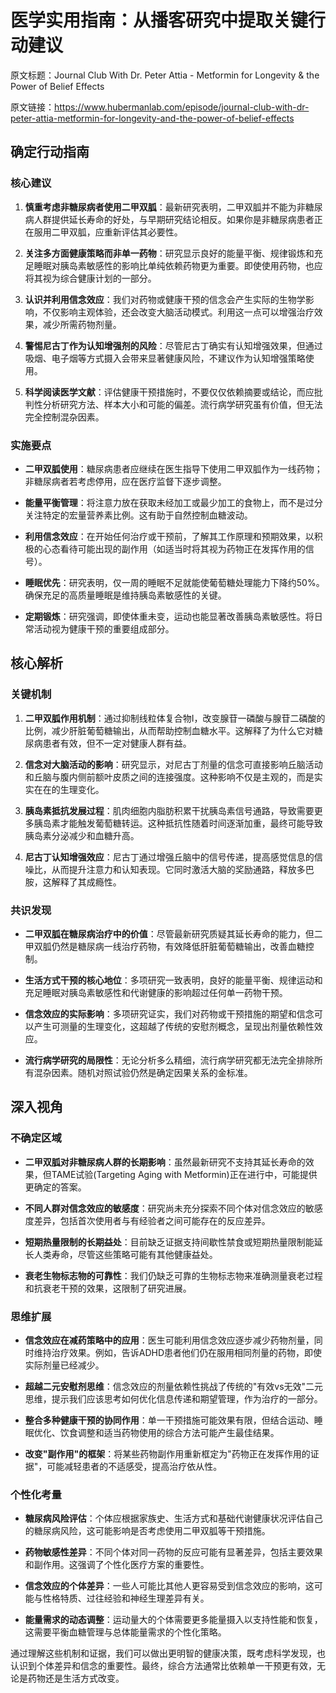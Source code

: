 # 医学实用指南：从播客研究中提取关键行动建议

原文标题：Journal Club With Dr. Peter Attia - Metformin for Longevity & the Power of Belief Effects

原文链接：https://www.hubermanlab.com/episode/journal-club-with-dr-peter-attia-metformin-for-longevity-and-the-power-of-belief-effects

<YouTube videoId="z8c6EyMNd0A" />

## 确定行动指南

### 核心建议
1. **慎重考虑非糖尿病者使用二甲双胍**：最新研究表明，二甲双胍并不能为非糖尿病人群提供延长寿命的好处，与早期研究结论相反。如果你是非糖尿病患者正在服用二甲双胍，应重新评估其必要性。
   
2. **关注多方面健康策略而非单一药物**：研究显示良好的能量平衡、规律锻炼和充足睡眠对胰岛素敏感性的影响比单纯依赖药物更为重要。即使使用药物，也应将其视为综合健康计划的一部分。

3. **认识并利用信念效应**：我们对药物或健康干预的信念会产生实际的生物学影响，不仅影响主观体验，还会改变大脑活动模式。利用这一点可以增强治疗效果，减少所需药物剂量。

4. **警惕尼古丁作为认知增强剂的风险**：尽管尼古丁确实有认知增强效果，但通过吸烟、电子烟等方式摄入会带来显著健康风险，不建议作为认知增强策略使用。

5. **科学阅读医学文献**：评估健康干预措施时，不要仅仅依赖摘要或结论，而应批判性分析研究方法、样本大小和可能的偏差。流行病学研究虽有价值，但无法完全控制混杂因素。

### 实施要点
- **二甲双胍使用**：糖尿病患者应继续在医生指导下使用二甲双胍作为一线药物；非糖尿病者若考虑停用，应在医疗监督下逐步调整。
  
- **能量平衡管理**：将注意力放在获取未经加工或最少加工的食物上，而不是过分关注特定的宏量营养素比例。这有助于自然控制血糖波动。

- **利用信念效应**：在开始任何治疗或干预前，了解其工作原理和预期效果，以积极的心态看待可能出现的副作用（如适当时将其视为药物正在发挥作用的信号）。

- **睡眠优先**：研究表明，仅一周的睡眠不足就能使葡萄糖处理能力下降约50%。确保充足的高质量睡眠是维持胰岛素敏感性的关键。

- **定期锻炼**：研究强调，即使体重未变，运动也能显著改善胰岛素敏感性。将日常活动视为健康干预的重要组成部分。

## 核心解析

### 关键机制
1. **二甲双胍作用机制**：通过抑制线粒体复合物I，改变腺苷一磷酸与腺苷二磷酸的比例，减少肝脏葡萄糖输出，从而帮助控制血糖水平。这解释了为什么它对糖尿病患者有效，但不一定对健康人群有益。

2. **信念对大脑活动的影响**：研究显示，对尼古丁剂量的信念可直接影响丘脑活动和丘脑与腹内侧前额叶皮质之间的连接强度。这种影响不仅是主观的，而是实实在在的生理变化。

3. **胰岛素抵抗发展过程**：肌肉细胞内脂肪积累干扰胰岛素信号通路，导致需要更多胰岛素才能触发葡萄糖转运。这种抵抗性随着时间逐渐加重，最终可能导致胰岛素分泌减少和血糖升高。

4. **尼古丁认知增强效应**：尼古丁通过增强丘脑中的信号传递，提高感觉信息的信噪比，从而提升注意力和认知表现。它同时激活大脑的奖励通路，释放多巴胺，这解释了其成瘾性。

### 共识发现
- **二甲双胍在糖尿病治疗中的价值**：尽管最新研究质疑其延长寿命的能力，但二甲双胍仍然是糖尿病一线治疗药物，有效降低肝脏葡萄糖输出，改善血糖控制。

- **生活方式干预的核心地位**：多项研究一致表明，良好的能量平衡、规律运动和充足睡眠对胰岛素敏感性和代谢健康的影响超过任何单一药物干预。

- **信念效应的实际影响**：多项研究证实，我们对药物或干预措施的期望和信念可以产生可测量的生理变化，这超越了传统的安慰剂概念，呈现出剂量依赖性效应。

- **流行病学研究的局限性**：无论分析多么精细，流行病学研究都无法完全排除所有混杂因素。随机对照试验仍然是确定因果关系的金标准。

## 深入视角

### 不确定区域
- **二甲双胍对非糖尿病人群的长期影响**：虽然最新研究不支持其延长寿命的效果，但TAME试验(Targeting Aging with Metformin)正在进行中，可能提供更确定的答案。

- **不同人群对信念效应的敏感度**：研究尚未充分探索不同个体对信念效应的敏感度差异，包括首次使用者与有经验者之间可能存在的反应差异。

- **短期热量限制的长期益处**：目前缺乏证据支持间歇性禁食或短期热量限制能延长人类寿命，尽管这些策略可能有其他健康益处。

- **衰老生物标志物的可靠性**：我们仍缺乏可靠的生物标志物来准确测量衰老过程和抗衰老干预的效果，这限制了研究进展。

### 思维扩展
- **信念效应在减药策略中的应用**：医生可能利用信念效应逐步减少药物剂量，同时维持治疗效果。例如，告诉ADHD患者他们仍在服用相同剂量的药物，即使实际剂量已经减少。

- **超越二元安慰剂思维**：信念效应的剂量依赖性挑战了传统的"有效vs无效"二元思维，提示我们应该思考如何优化信息传递和期望管理，作为治疗的一部分。

- **整合多种健康干预的协同作用**：单一干预措施可能效果有限，但结合运动、睡眠优化、饮食调整和适当药物使用的综合方法可能产生最佳结果。

- **改变"副作用"的框架**：将某些药物副作用重新框定为"药物正在发挥作用的证据"，可能减轻患者的不适感受，提高治疗依从性。

### 个性化考量
- **糖尿病风险评估**：个体应根据家族史、生活方式和基础代谢健康状况评估自己的糖尿病风险，这可能影响是否考虑使用二甲双胍等干预措施。

- **药物敏感性差异**：不同个体对同一药物的反应可能有显著差异，包括主要效果和副作用。这强调了个性化医疗方案的重要性。

- **信念效应的个体差异**：一些人可能比其他人更容易受到信念效应的影响，这可能与性格特质、过往经验和神经生理差异有关。

- **能量需求的动态调整**：运动量大的个体需要更多能量摄入以支持性能和恢复，这需要平衡血糖管理与总体能量需求的个性化策略。

通过理解这些机制和证据，我们可以做出更明智的健康决策，既考虑科学发现，也认识到个体差异和信念的重要性。最终，综合方法通常比依赖单一干预更有效，无论是药物还是生活方式改变。
